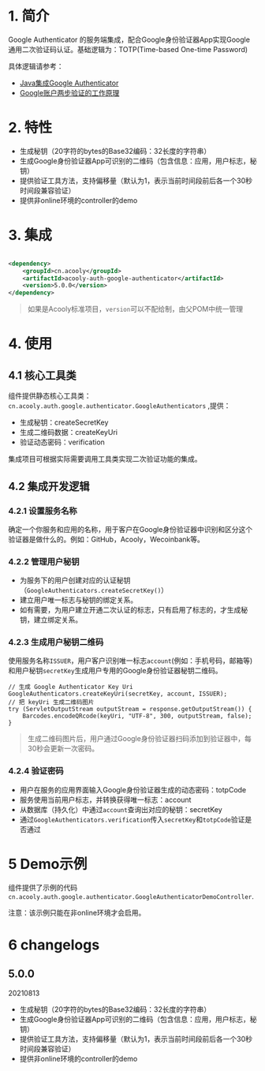 <!-- title: Google身份验证器 -->
<!-- name: acooly-auth-google-authenticator -->
<!-- type: auth -->
<!-- author: zhangpu -->
<!-- date: 2021-08-13 -->

# 1. 简介

Google Authenticator 的服务端集成，配合Google身份验证器App实现Google通用二次验证码认证。基础逻辑为：TOTP(Time-based One-time Password)

具体逻辑请参考：

* [Java集成Google Authenticator](https://ghthou.github.io/2018/01/13/Java-%E9%9B%86%E6%88%90-Google-Authenticator/)
* [Google账户两步验证的工作原理](https://blog.seetee.me/post/2011/google-two-step-verification/)

# 2. 特性

* 生成秘钥（20字符的bytes的Base32编码：32长度的字符串）
* 生成Google身份验证器App可识别的二维码（包含信息：应用，用户标志，秘钥）
* 提供验证工具方法，支持偏移量（默认为1，表示当前时间段前后各一个30秒时间段兼容验证）
* 提供非online环境的controller的demo

# 3. 集成

```xml

<dependency>
    <groupId>cn.acooly</groupId>
    <artifactId>acooly-auth-google-authenticator</artifactId>
    <version>5.0.0</version>
</dependency>
```

> 如果是Acooly标准项目，`version`可以不配给制，由父POM中统一管理

# 4. 使用

## 4.1 核心工具类

组件提供静态核心工具类：`cn.acooly.auth.google.authenticator.GoogleAuthenticators` ,提供：

* 生成秘钥：createSecretKey
* 生成二维码数据：createKeyUri
* 验证动态密码：verification

集成项目可根据实际需要调用工具类实现二次验证功能的集成。

## 4.2 集成开发逻辑

### 4.2.1 设置服务名称

确定一个你服务和应用的名称，用于客户在Google身份验证器中识别和区分这个验证器是做什么的。例如：GitHub，Acooly，Wecoinbank等。

### 4.2.2 管理用户秘钥

* 为服务下的用户创建对应的认证秘钥（`GoogleAuthenticators.createSecretKey()`）
* 建立用户唯一标志与秘钥的绑定关系。
* 如有需要，为用户建立开通二次认证的标志，只有启用了标志的，才生成秘钥，建立绑定关系。

### 4.2.3 生成用户秘钥二维码

使用服务名称`ISSUER`，用户客户识别唯一标志`account`(例如：手机号码，邮箱等)和用户秘钥`secretKey`生成用户专用的Google身份验证器秘钥二维码。

```
// 生成 Google Authenticator Key Uri
GoogleAuthenticators.createKeyUri(secretKey, account, ISSUER);
// 把 keyUri 生成二维码图片
try (ServletOutputStream outputStream = response.getOutputStream()) {
    Barcodes.encodeQRcode(keyUri, "UTF-8", 300, outputStream, false);
}
```

> 生成二维码图片后，用户通过Google身份验证器扫码添加到验证器中，每30秒会更新一次密码。

### 4.2.4 验证密码

* 用户在服务的应用界面输入Google身份验证器生成的动态密码：totpCode
* 服务使用当前用户标志，并转换获得唯一标志：account
* 从数据库（持久化）中通过`account`查询出对应的秘钥：secretKey
* 通过`GoogleAuthenticators.verification`传入`secretKey`和`totpCode`验证是否通过

# 5 Demo示例

组件提供了示例的代码`cn.acooly.auth.google.authenticator.GoogleAuthenticatorDemoController`.

注意：该示例只能在非online环境才会启用。

# 6 changelogs

## 5.0.0

20210813

* 生成秘钥（20字符的bytes的Base32编码：32长度的字符串）
* 生成Google身份验证器App可识别的二维码（包含信息：应用，用户标志，秘钥）
* 提供验证工具方法，支持偏移量（默认为1，表示当前时间段前后各一个30秒时间段兼容验证）
* 提供非online环境的controller的demo
